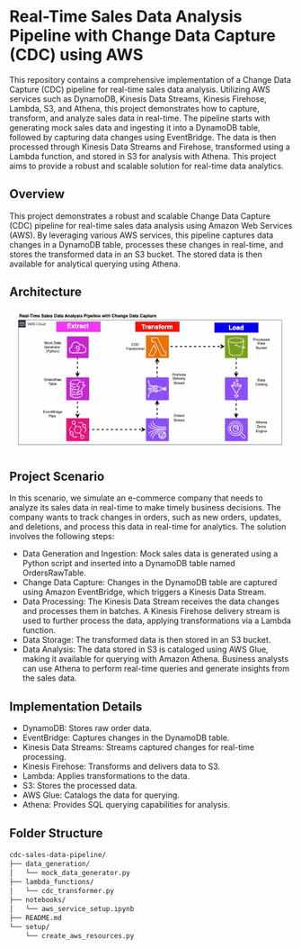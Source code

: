 # Real-Time Sales Data Analysis Pipeline with Change Data Capture (CDC)  using AWS   

This repository contains a comprehensive implementation of a Change Data Capture (CDC) pipeline for real-time sales data analysis. Utilizing AWS services such as DynamoDB, Kinesis Data Streams, Kinesis Firehose, Lambda, S3, and Athena, this project demonstrates how to capture, transform, and analyze sales data in real-time. The pipeline starts with generating mock sales data and ingesting it into a DynamoDB table, followed by capturing data changes using EventBridge. The data is then processed through Kinesis Data Streams and Firehose, transformed using a Lambda function, and stored in S3 for analysis with Athena. This project aims to provide a robust and scalable solution for real-time data analytics. 
 
## Overview  
This project demonstrates a robust and scalable Change Data Capture (CDC) pipeline for real-time sales data analysis using Amazon Web Services (AWS). By leveraging various AWS services, this pipeline captures data changes in a DynamoDB table, processes these changes in real-time, and stores the transformed data in an S3 bucket. The stored data is then available for analytical querying using Athena.

## Architecture
<img src='https://github.com/diegovillatoromx/cdc-sales-data-pipeline/blob/main/Sales_Data_Projection/cdc-capture.gif' alt="architecture_diagram_cdc">


## Project Scenario  
In this scenario, we simulate an e-commerce company that needs to analyze its sales data in real-time to make timely business decisions. The company wants to track changes in orders, such as new orders, updates, and deletions, and process this data in real-time for analytics. The solution involves the following steps: 

- Data Generation and Ingestion: Mock sales data is generated using a Python script and inserted into a DynamoDB table named OrdersRawTable.
- Change Data Capture: Changes in the DynamoDB table are captured using Amazon EventBridge, which triggers a Kinesis Data Stream.
- Data Processing: The Kinesis Data Stream receives the data changes and processes them in batches. A Kinesis Firehose delivery stream is used to further process the data, applying transformations via a Lambda function.
- Data Storage: The transformed data is then stored in an S3 bucket.
- Data Analysis: The data stored in S3 is cataloged using AWS Glue, making it available for querying with Amazon Athena. Business analysts can use Athena to perform real-time queries and generate insights from the sales data.

## Implementation Details
- DynamoDB: Stores raw order data.
- EventBridge: Captures changes in the DynamoDB table.
- Kinesis Data Streams: Streams captured changes for real-time processing.
- Kinesis Firehose: Transforms and delivers data to S3.
- Lambda: Applies transformations to the data.
- S3: Stores the processed data.
- AWS Glue: Catalogs the data for querying.
- Athena: Provides SQL querying capabilities for analysis.


## Folder Structure

```arduino
cdc-sales-data-pipeline/
├── data_generation/
│   └── mock_data_generator.py
├── lambda_functions/
│   └── cdc_transformer.py
├── notebooks/
│   └── aws_service_setup.ipynb
├── README.md
└── setup/
    └── create_aws_resources.py
```
